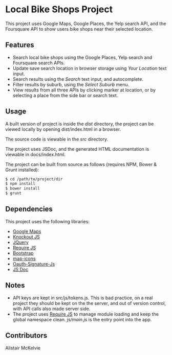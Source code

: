 # Local Bike Shops Project
This project uses Google Maps, Google Places, the Yelp search API, and the
Foursquare API to show users bike shops near their selected location.

## Features
- Search local bike shops using the Google Places, Yelp search and Foursquare
search APIs.
- Update save search location in browser storage using *Your Location* text
input.
- Search results using the *Search* text input, and autocomplete.
- Filter results by suburb, using the *Select Suburb* menu.
- View results from all three APIs by clicking marker at location, or by
selecting a place from the side bar or search text.

## Usage
A built version of project is inside the *dist* directory, the project can be
viewed locally by opening dist/index.html in a browser.

The source code is viewable in the *src* directory.

The project uses JSDoc, and the generated HTML documentation is viewable in
docs/index.html.

The project can be built from source as follows (requires NPM, Bower & Grunt installed):
``` bash
$ cd /path/to/project/dir
$ npm install
$ bower install
$ grunt
```

## Dependencies
This project uses the following libraries:
- [Google Maps](https://developers.google.com/maps/)
- [Knockout JS](http://knockoutjs.com/)
- [JQuery](https://jquery.com/)
- [Require JS](http://requirejs.org/)
- [Bootstrap](http://getbootstrap.com/)
- [map-icons](http://map-icons.com/)
- [Oauth-Signature-Js](https://github.com/bettiolo/oauth-signature-js)
- [JS Doc](http://usejsdoc.org/)

## Notes
- API keys are kept in src/js/tokens.js. This is bad practice,
on a real project they should be kept on the the server, and out of version
control, with API calls also made server side.
- The project uses [Require JS](http://requirejs.org/) to manage module loading
and keep the global namespace clean. *js/main.js* is the entry point into the app.

## Contributors
Alistair McKelvie

